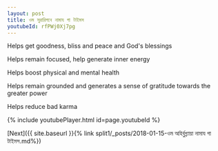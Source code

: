 ```yaml
---
layout: post
title: ওম সুরারিগনে নামায গা টাইমস
youtubeId: rfPWj0Xj7pg
---
```

 
 
Helps get goodness, bliss and peace and God's blessings
 
Helps remain focused, help generate inner energy 
 
Helps boost physical and mental health 
 
Helps remain grounded and generates a sense of gratitude towards the greater power 
 
Helps reduce bad karma
 
 
 
 


{% include youtubePlayer.html id=page.youtubeId %}
 
[Next]({{ site.baseurl }}{% link  split1/_posts/2018-01-15-ওম অহির্বুধ্ন্যায়া নামায গা টাইমস.md%})
 
